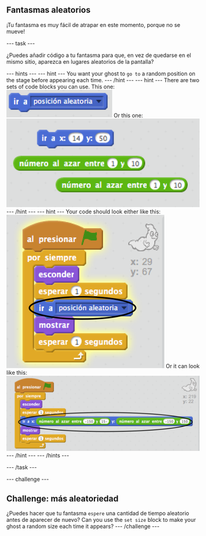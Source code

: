 ## Fantasmas aleatorios

¡Tu fantasma es muy fácil de atrapar en este momento, porque no se mueve!

\--- task \---

¿Puedes añadir código a tu fantasma para que, en vez de quedarse en el mismo sitio, aparezca en lugares aleatorios de la pantalla?

\--- hints \--- \--- hint \--- You want your ghost to `go to` a random position on the stage before appearing each time. \--- /hint \--- \--- hint \--- There are two sets of code blocks you can use. This one: ![screenshot](images/ghost-random-blocks-1.png) Or this one: ![screenshot](images/ghost-random-blocks-2.png) \--- /hint \--- \--- hint \--- Your code should look either like this: ![screenshot](images/ghost-random-code-1.png) Or it can look like this: ![screenshot](images/ghost-random-code-2.png) \--- /hint \--- \--- /hints \---

\--- /task \---

\--- challenge \---

## Challenge: más aleatoriedad

¿Puedes hacer que tu fantasma `espere` una cantidad de tiempo aleatorio antes de aparecer de nuevo? Can you use the `set size` block to make your ghost a random size each time it appears? \--- /challenge \---